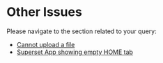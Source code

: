 # Other Issues

Please navigate to the section related to your query:

* [Cannot upload a file ](cannot-upload-file.md)
* [Superset App showing empty HOME tab](empty-home-when-using-superset-app.md)

